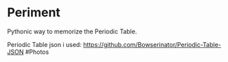# Periment
Pythonic way to memorize the Periodic Table.

Periodic Table json i used: https://github.com/Bowserinator/Periodic-Table-JSON
#Photos
